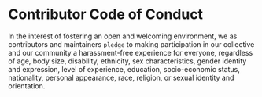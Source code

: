 # Contributor Code of Conduct
In the interest of fostering an open and welcoming environment, we as contributors and maintainers `pledge` to making participation in our collective and our community a harassment-free experience for everyone, regardless of age, body size, disability, ethnicity, sex characteristics, gender identity and expression, level of experience, education, socio-economic status, nationality, personal appearance, race, religion, or sexual identity and orientation.

